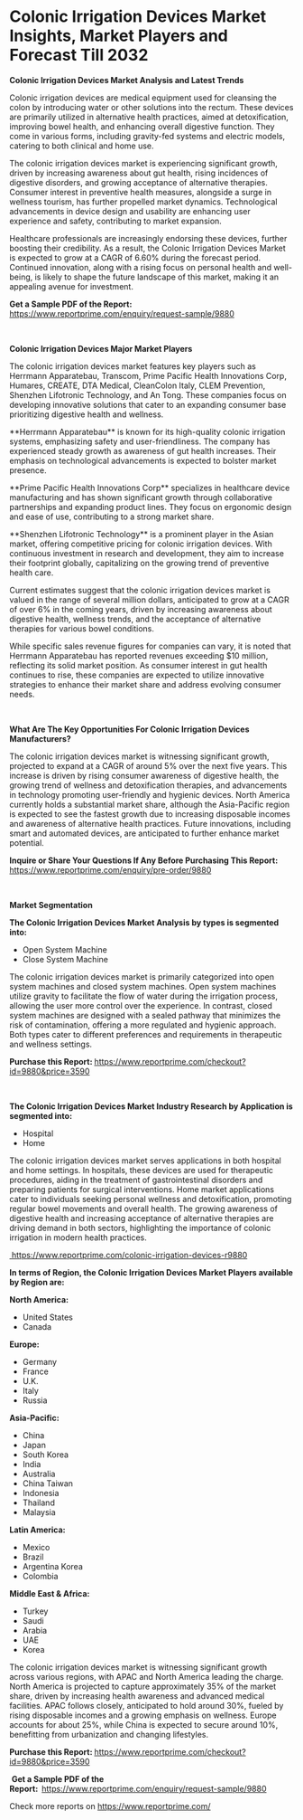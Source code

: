 <p><h1>Colonic Irrigation Devices Market Insights, Market Players and Forecast Till 2032</h1></p><p><strong>Colonic Irrigation Devices Market Analysis and Latest Trends</strong></p>
<p><p>Colonic irrigation devices are medical equipment used for cleansing the colon by introducing water or other solutions into the rectum. These devices are primarily utilized in alternative health practices, aimed at detoxification, improving bowel health, and enhancing overall digestive function. They come in various forms, including gravity-fed systems and electric models, catering to both clinical and home use.</p><p>The colonic irrigation devices market is experiencing significant growth, driven by increasing awareness about gut health, rising incidences of digestive disorders, and growing acceptance of alternative therapies. Consumer interest in preventive health measures, alongside a surge in wellness tourism, has further propelled market dynamics. Technological advancements in device design and usability are enhancing user experience and safety, contributing to market expansion.</p><p>Healthcare professionals are increasingly endorsing these devices, further boosting their credibility. As a result, the Colonic Irrigation Devices Market is expected to grow at a CAGR of 6.60% during the forecast period. Continued innovation, along with a rising focus on personal health and well-being, is likely to shape the future landscape of this market, making it an appealing avenue for investment.</p></p>
<p><strong>Get a Sample PDF of the Report:&nbsp;</strong> <a href="https://www.reportprime.com/enquiry/request-sample/9880?utm_campaign=2625&utm_medium=2&utm_source=Github&utm_content=ia&utm_term=20032025&utm_id=colonic-irrigation-devices">https://www.reportprime.com/enquiry/request-sample/9880</a></p>
<p>&nbsp;</p>
<p><strong>Colonic Irrigation Devices Major Market Players</strong></p>
<p><p>The colonic irrigation devices market features key players such as Herrmann Apparatebau, Transcom, Prime Pacific Health Innovations Corp, Humares, CREATE, DTA Medical, CleanColon Italy, CLEM Prevention, Shenzhen Lifotronic Technology, and An Tong. These companies focus on developing innovative solutions that cater to an expanding consumer base prioritizing digestive health and wellness.</p><p>**Herrmann Apparatebau** is known for its high-quality colonic irrigation systems, emphasizing safety and user-friendliness. The company has experienced steady growth as awareness of gut health increases. Their emphasis on technological advancements is expected to bolster market presence.</p><p>**Prime Pacific Health Innovations Corp** specializes in healthcare device manufacturing and has shown significant growth through collaborative partnerships and expanding product lines. They focus on ergonomic design and ease of use, contributing to a strong market share.</p><p>**Shenzhen Lifotronic Technology** is a prominent player in the Asian market, offering competitive pricing for colonic irrigation devices. With continuous investment in research and development, they aim to increase their footprint globally, capitalizing on the growing trend of preventive health care.</p><p>Current estimates suggest that the colonic irrigation devices market is valued in the range of several million dollars, anticipated to grow at a CAGR of over 6% in the coming years, driven by increasing awareness about digestive health, wellness trends, and the acceptance of alternative therapies for various bowel conditions.</p><p>While specific sales revenue figures for companies can vary, it is noted that Herrmann Apparatebau has reported revenues exceeding $10 million, reflecting its solid market position. As consumer interest in gut health continues to rise, these companies are expected to utilize innovative strategies to enhance their market share and address evolving consumer needs.</p></p>
<p>&nbsp;</p>
<p><strong>What Are The Key Opportunities For Colonic Irrigation Devices Manufacturers?</strong></p>
<p><p>The colonic irrigation devices market is witnessing significant growth, projected to expand at a CAGR of around 5% over the next five years. This increase is driven by rising consumer awareness of digestive health, the growing trend of wellness and detoxification therapies, and advancements in technology promoting user-friendly and hygienic devices. North America currently holds a substantial market share, although the Asia-Pacific region is expected to see the fastest growth due to increasing disposable incomes and awareness of alternative health practices. Future innovations, including smart and automated devices, are anticipated to further enhance market potential.</p></p>
<p><strong>Inquire or Share Your Questions If Any Before Purchasing This Report:</strong> <a href="https://www.reportprime.com/enquiry/pre-order/9880?utm_campaign=2625&utm_medium=2&utm_source=Github&utm_content=ia&utm_term=20032025&utm_id=colonic-irrigation-devices">https://www.reportprime.com/enquiry/pre-order/9880</a></p>
<p>&nbsp;</p>
<p><strong>Market Segmentation</strong></p>
<p><strong>The Colonic Irrigation Devices Market Analysis by types is segmented into:</strong></p>
<p><ul><li>Open System Machine</li><li>Close System Machine</li></ul></p>
<p><p>The colonic irrigation devices market is primarily categorized into open system machines and closed system machines. Open system machines utilize gravity to facilitate the flow of water during the irrigation process, allowing the user more control over the experience. In contrast, closed system machines are designed with a sealed pathway that minimizes the risk of contamination, offering a more regulated and hygienic approach. Both types cater to different preferences and requirements in therapeutic and wellness settings.</p></p>
<p><strong>Purchase this Report:&nbsp;</strong><a href="https://www.reportprime.com/checkout?id=9880&price=3590&utm_campaign=2625&utm_medium=2&utm_source=Github&utm_content=ia&utm_term=20032025&utm_id=colonic-irrigation-devices">https://www.reportprime.com/checkout?id=9880&price=3590</a></p>
<p>&nbsp;</p>
<p><strong>The Colonic Irrigation Devices Market Industry Research by Application is segmented into:</strong></p>
<p><ul><li>Hospital</li><li>Home</li></ul></p>
<p><p>The colonic irrigation devices market serves applications in both hospital and home settings. In hospitals, these devices are used for therapeutic procedures, aiding in the treatment of gastrointestinal disorders and preparing patients for surgical interventions. Home market applications cater to individuals seeking personal wellness and detoxification, promoting regular bowel movements and overall health. The growing awareness of digestive health and increasing acceptance of alternative therapies are driving demand in both sectors, highlighting the importance of colonic irrigation in modern health practices.</p></p>
<p><a href="https://www.reportprime.com/colonic-irrigation-devices-r9880?utm_campaign=2625&utm_medium=2&utm_source=Github&utm_content=ia&utm_term=20032025&utm_id=colonic-irrigation-devices">&nbsp;https://www.reportprime.com/colonic-irrigation-devices-r9880</a></p>
<p><strong>In terms of Region, the Colonic Irrigation Devices Market Players available by Region are:</strong></p>
<p>
    <p> <strong> North America: </strong>
        <ul>
            <li>United States</li>
            <li>Canada</li>
        </ul>
        </p> 
    <p> <strong> Europe: </strong>
        <ul>
            <li>Germany</li>
            <li>France</li>
            <li>U.K.</li>
            <li>Italy</li>
            <li>Russia</li>
        </ul>
        </p> 
    <p> <strong> Asia-Pacific: </strong>
        <ul>
            <li>China</li>
            <li>Japan</li>
            <li>South Korea</li>
            <li>India</li>
            <li>Australia</li>
            <li>China Taiwan</li>
            <li>Indonesia</li>
            <li>Thailand</li>
            <li>Malaysia</li>
        </ul>
        </p> 
    <p> <strong> Latin America: </strong>
        <ul>
            <li>Mexico</li>
            <li>Brazil</li>
            <li>Argentina Korea</li>
            <li>Colombia</li>
        </ul>
        </p> 
    <p> <strong> Middle East & Africa: </strong>
        <ul>
            <li>Turkey</li>
            <li>Saudi</li>
            <li>Arabia</li>
            <li>UAE</li>
            <li>Korea</li>
        </ul>
    </p>
    </p>
<p><p>The colonic irrigation devices market is witnessing significant growth across various regions, with APAC and North America leading the charge. North America is projected to capture approximately 35% of the market share, driven by increasing health awareness and advanced medical facilities. APAC follows closely, anticipated to hold around 30%, fueled by rising disposable incomes and a growing emphasis on wellness. Europe accounts for about 25%, while China is expected to secure around 10%, benefitting from urbanization and changing lifestyles.</p></p>
<p><strong>Purchase this Report: </strong><a href="https://www.reportprime.com/checkout?id=9880&price=3590&utm_campaign=2625&utm_medium=2&utm_source=Github&utm_content=ia&utm_term=20032025&utm_id=colonic-irrigation-devices">https://www.reportprime.com/checkout?id=9880&price=3590</a></p>
<p>&nbsp;<strong>Get a Sample PDF of the Report:&nbsp;&nbsp;</strong><a href="https://www.reportprime.com/enquiry/request-sample/9880?utm_campaign=2625&utm_medium=2&utm_source=Github&utm_content=ia&utm_term=20032025&utm_id=colonic-irrigation-devices">https://www.reportprime.com/enquiry/request-sample/9880</a></p>
<p><strong></strong></p>
<p>Check more reports on <a href="https://www.reportprime.com/?utm_campaign=2625&utm_medium=2&utm_source=Github&utm_content=ia&utm_term=20032025&utm_id=colonic-irrigation-devices">https://www.reportprime.com/</a></p>